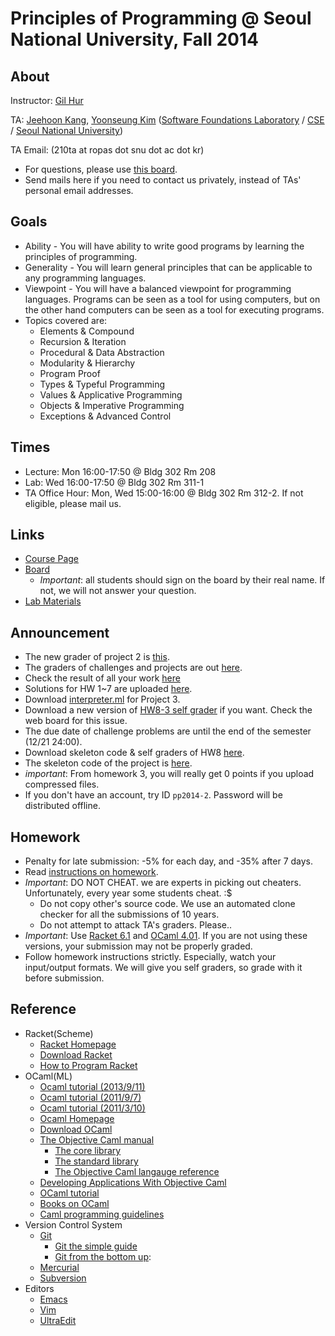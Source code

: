 # Principles of Programming @ Seoul National University, Fall 2014

## About

Instructor: [Gil Hur](http://sf.snu.ac.kr/gil.hur/)

TA: [Jeehoon Kang](http://sf.snu.ac.kr/jeehoon.kang/),
    [Yoonseung Kim](http://ropas.snu.ac.kr/~yskim/)
    ([Software Foundations Laboratory](http://sf.snu.ac.kr/)
    / [CSE](http://cse.snu.ac.kr)
    / [Seoul National University](http://www.snu.ac.kr))

TA Email: (210ta at ropas dot snu dot ac dot kr)

* For questions, please use [this board](https://ropas.snu.ac.kr/phpbb/viewforum.php?f=33).
* Send mails here if you need to contact us privately, instead of TAs' personal email addresses.

## Goals

* Ability - You will have ability to write good programs by learning the principles of programming.
* Generality - You will learn general principles that can be applicable to any programming languages.
* Viewpoint - You will have a balanced viewpoint for programming languages.
  Programs can be seen as a tool for using computers, but on the other hand
  computers can be seen as a tool for executing programs.
* Topics covered are:
  * Elements & Compound
  * Recursion & Iteration
  * Procedural & Data Abstraction
  * Modularity & Hierarchy
  * Program Proof
  * Types & Typeful Programming
  * Values & Applicative Programming
  * Objects & Imperative Programming
  * Exceptions & Advanced Control

## Times

* Lecture: Mon 16:00-17:50 @ Bldg 302 Rm 208
* Lab: Wed 16:00-17:50 @ Bldg 302 Rm 311-1
* TA Office Hour: Mon, Wed 15:00-16:00 @ Bldg 302 Rm 312-2. If not eligible, please mail us.

## Links

* [Course Page](http://sf.snu.ac.kr/gil.hur/4190.210/14/)
* [Board](https://ropas.snu.ac.kr/phpbb/viewforum.php?f=33)
  * *Important*: all students should sign on the board by their real name. If not, we will not answer your question.
* [Lab Materials](/lab)

## Announcement

* The new grader of project 2 is [this](homeworks/hw9_2_actualgrade_2.ml).
* The graders of challenges and projects are out [here](homeworks/graders.zip).
* Check the result of all your work [here](https://docs.google.com/spreadsheets/d/1U6o1kiyhlzTgWHpwbanHYmWH0E7GZ2snLfczqxtJZaM/pubhtml#)
* Solutions for HW 1~7 are uploaded [here](homeworks/).
* Download [interpreter.ml](homeworks/interpreter.ml) for Project 3.
* Download a new version of [HW8-3 self grader](homeworks/hw8_3_grade_dup.ml) if you want. Check the web board for this issue.
* The due date of challenge problems are until the end of the semester (12/21 24:00).
* Download skeleton code & self graders of HW8 [here](homeworks/pp_hw8.zip).
* The skeleton code of the project is [here](homeworks/pp_prj.zip).
* *important*: From homework 3, you will really get 0 points if you upload compressed files.
* If you don't have an account, try ID `pp2014-2`. Password will be distributed offline.

## Homework

* Penalty for late submission: -5% for each day, and -35% after 7 days.
* Read [instructions on homework](homeworks/instr-hw.md).
* *Important*: DO NOT CHEAT. we are experts in picking out cheaters. Unfortunately, every year some students cheat. :$
  * Do not copy other's source code. We use an automated clone checker for all the submissions of 10 years.
  * Do not attempt to attack TA's graders. Please..
* *Important*: Use [Racket 6.1](http://download.racket-lang.org) and [OCaml 4.01](http://ocaml.org/docs/install.html). If you are not using these versions, your submission may not be properly graded.
* Follow homework instructions strictly. Especially, watch your input/output formats. We will give you self graders, so grade with it before submission.

## Reference

* Racket(Scheme)
  * [Racket Homepage](http://racket-lang.org)
  * [Download Racket](http://racket-lang.org/download/)
  * [How to Program Racket](http://www.ccs.neu.edu/home/matthias/Style/style/)
* OCaml(ML)
  * [Ocaml tutorial (2013/9/11)](http://ropas.snu.ac.kr/~ta/4190.310/13/ocaml_tutorial13f.pdf)
  * [Ocaml tutorial (2011/9/7)](http://ropas.snu.ac.kr/~ta/4190.310/11f/ocaml_tutorial11f.pdf)
  * [Ocaml tutorial (2011/3/10)](http://ropas.snu.ac.kr/~ta/4190.310/11f/ocaml_tutorial11s.pdf)
  * [Ocaml Homepage](http://caml.inria.fr/)
  * [Download OCaml](http://caml.inria.fr/download.en.html)
  * [The Objective Caml manual](http://caml.inria.fr/pub/docs/manual-ocaml/index.html)
    * [The core library](http://caml.inria.fr/pub/docs/manual-ocaml/manual033.html)
    * [The standard library](http://caml.inria.fr/pub/docs/manual-ocaml/manual034.html)
    * [The Objective Caml langauge reference](http://caml.inria.fr/pub/docs/manual-ocaml/language.html)
  * [Developing Applications With Objective Caml](http://caml.inria.fr/pub/docs/oreilly-book/index.html)
  * [OCaml tutorial](http://ocaml.org/tutorials/)
  * [Books on OCaml](http://ocaml.org/books.html)
  * [Caml programming guidelines](http://caml.inria.fr/resources/doc/guides/guidelines.en.html)
* Version Control System
  * [Git](http://www.git-scm.com)
    * [Git the simple guide](http://rogerdudler.github.io/git-guide/index.html)
    * [Git from the bottom up](https://www.google.co.kr/search?client=safari&rls=en&q=git+from+bottom+up&ie=UTF-8&oe=UTF-8&gws_rd=cr&ei=06ckUqKJGYXAkAX1jYAw):
  * [Mercurial](http://mercurial.selenic.com)
  * [Subversion](http://subversion.tigris.org)
* Editors
  * [Emacs](http://www.gnu.org/s/emacs/)
  * [Vim](http://www.vim.org)
  * [UltraEdit](http://www.ultraedit.com)
